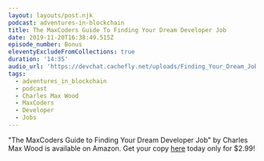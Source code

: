 ```yaml
---
layout: layouts/post.njk
podcast: adventures-in-blockchain
title: The MaxCoders Guide To Finding Your Dream Developer Job
date: 2019-11-20T16:38:49.515Z
episode_number: Bonus
eleventyExcludeFromCollections: true
duration: '14:35'
audio_url: 'https://devchat.cachefly.net/uploads/Finding_Your_Dream_Job.mp3'
tags:
  - adventures_in_blockchain
  - podcast
  - Charles Max Wood
  - MaxCoders
  - Developer
  - Jobs
---
```

"The MaxCoders Guide to Finding Your Dream Developer Job" by Charles Max Wood is available on Amazon. Get your copy [here](https://www.amazon.com/MaxCoders-Guide-Finding-Dream-Developer-ebook/dp/B081MBL5C9/ref=sr_1_2?keywords=charles+max+wood&qid=1574160229&sr=8-2) today only for $2.99!
